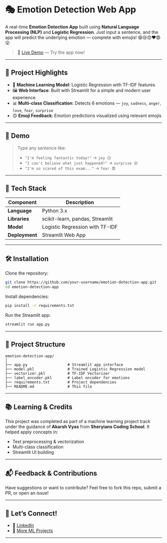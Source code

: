 # 🎭 Emotion Detection Web App

A real-time **Emotion Detection App** built using **Natural Language Processing (NLP)** and **Logistic Regression**. Just input a sentence, and the app will predict the underlying emotion — complete with emojis! 😄😢😠❤️😨😲

> 🔗 [Live Demo](https://lnkd.in/eN9jh6FU) — Try the app now!

---

## 📌 Project Highlights

- 🧠 **Machine Learning Model**: Logistic Regression with TF-IDF features  
- 🖼️ **Web Interface**: Built with Streamlit for a simple and modern user experience  
- 📊 **Multi-class Classification**: Detects 6 emotions — `joy`, `sadness`, `anger`, `love`, `fear`, `surprise`  
- 😊 **Emoji Feedback**: Emotion predictions visualized using relevant emojis  

---

## 🧪 Demo

> Type any sentence like:  
> - `"I'm feeling fantastic today!"` → `joy 😊`  
> - `"I can't believe what just happened!"` → `surprise 😲`  
> - `"I'm so scared of this exam..."` → `fear 😨`

---

## 🚀 Tech Stack

| Component       | Description                         |
|----------------|-------------------------------------|
| **Language**    | Python 3.x                          |
| **Libraries**   | scikit-learn, pandas, Streamlit     |
| **Model**       | Logistic Regression with TF-IDF     |
| **Deployment**  | Streamlit Web App                   |

---

## 🛠️ Installation

Clone the repository:

```bash
git clone https://github.com/your-username/emotion-detection-app.git
cd emotion-detection-app
```

Install dependencies:

```bash
pip install -r requirements.txt
```

Run the Streamlit app:

```bash
streamlit run app.py
```

---

## 📁 Project Structure

```
emotion-detection-app/
│
├── app.py                  # Streamlit app interface
├── model.pkl               # Trained Logistic Regression model
├── vectorizer.pkl          # TF-IDF Vectorizer
├── label_encoder.pkl       # Label encoder for emotions
├── requirements.txt        # Project dependencies
├── README.md               # This file
```

---

## 📚 Learning & Credits

This project was completed as part of a machine learning project track under the guidance of **Akarsh Vyas** from **Sheryians Coding School**. It helped apply concepts in:

- Text preprocessing & vectorization  
- Multi-class classification  
- Streamlit UI building   

---

## 📬 Feedback & Contributions

Have suggestions or want to contribute? Feel free to fork this repo, submit a PR, or open an issue!

---


## 🙌 Let’s Connect!

- 💼 [LinkedIn](https://www.linkedin.com/in/kashmala-mahsud/)
- 🐍 [More ML Projects](https://github.com/kashmala-mahsud/ml-model-collection)

---
